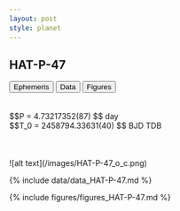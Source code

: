 ```yaml
---
layout: post
style: planet
---
```

<script src="../js/planets.js"></script>

## HAT-P-47

<!-- Tab links -->
<div class="tab">
<button class="tablinks" onclick="openCity(event, 'Ephemeris')">Ephemeris</button>
<button class="tablinks" onclick="openCity(event, 'Data')">Data</button>
<button class="tablinks" onclick="openCity(event, 'Figures')">Figures</button>
</div>

<!-- Tab content -->
<div id="Ephemeris" class="tabcontent" markdown="1">
<br/><br/>
$$P = 4.73217352(87) $$ day <br/>
$$T_0 = 2458794.33631(40) $$ BJD TDB
<br/><br/>
<br/><br/>
![alt text](/images/HAT-P-47_o_c.png)
</div>


<div id="Data" class="tabcontent" markdown="1">

{% include data/data_HAT-P-47.md %}

</div>

<div id="Figures" class="tabcontent" markdown="1">
{% include figures/figures_HAT-P-47.md %}
</div>


<script src="../js/tabs.js"></script>


